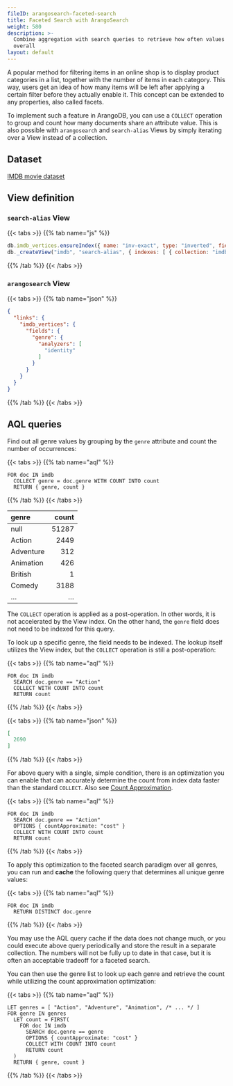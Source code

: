```yaml
---
fileID: arangosearch-faceted-search
title: Faceted Search with ArangoSearch
weight: 580
description: >-
  Combine aggregation with search queries to retrieve how often values occur
  overall
layout: default
---
```

A popular method for filtering items in an online shop is to display product
categories in a list, together with the number of items in each category.
This way, users get an idea of how many items will be left after applying a
certain filter before they actually enable it. This concept can be extended to
any properties, also called facets.

To implement such a feature in ArangoDB, you can use a `COLLECT` operation
to group and count how many documents share an attribute value. This is also
possible with `arangosearch` and `search-alias` Views by simply iterating over a
View instead of a collection.

## Dataset

[IMDB movie dataset](arangosearch-example-datasets#imdb-movie-dataset)

## View definition

### `search-alias` View

{{< tabs >}}
{{% tab name="js" %}}
```js
db.imdb_vertices.ensureIndex({ name: "inv-exact", type: "inverted", fields: [ "title" ] });
db._createView("imdb", "search-alias", { indexes: [ { collection: "imdb_vertices", index: "inv-exact" } ] });
```
{{% /tab %}}
{{< /tabs >}}

### `arangosearch` View

{{< tabs >}}
{{% tab name="json" %}}
```json
{
  "links": {
    "imdb_vertices": {
      "fields": {
        "genre": {
          "analyzers": [
            "identity"
          ]
        }
      }
    }
  }
}
```
{{% /tab %}}
{{< /tabs >}}

## AQL queries

Find out all genre values by grouping by the `genre` attribute and count the
number of occurrences:

{{< tabs >}}
{{% tab name="aql" %}}
```aql
FOR doc IN imdb
  COLLECT genre = doc.genre WITH COUNT INTO count
  RETURN { genre, count }
```
{{% /tab %}}
{{< /tabs >}}

| genre     | count |
|:----------|------:|
| null      | 51287 |
| Action    |  2449 |
| Adventure |   312 |
| Animation |   426 |
| British   |     1 |
| Comedy    |  3188 |
| …         |     … |

The `COLLECT` operation is applied as a post-operation. In other words, it is
not accelerated by the View index. On the other hand, the `genre` field does
not need to be indexed for this query.

To look up a specific genre, the field needs to be indexed. The lookup itself
utilizes the View index, but the `COLLECT` operation is still a post-operation:

{{< tabs >}}
{{% tab name="aql" %}}
```aql
FOR doc IN imdb
  SEARCH doc.genre == "Action"
  COLLECT WITH COUNT INTO count
  RETURN count
```
{{% /tab %}}
{{< /tabs >}}

{{< tabs >}}
{{% tab name="json" %}}
```json
[
  2690
]
```
{{% /tab %}}
{{< /tabs >}}

For above query with a single, simple condition, there is an optimization you
can enable that can accurately determine the count from index data faster than
the standard `COLLECT`. Also see
[Count Approximation](arangosearch-performance#count-approximation).

{{< tabs >}}
{{% tab name="aql" %}}
```aql
FOR doc IN imdb
  SEARCH doc.genre == "Action"
  OPTIONS { countApproximate: "cost" }
  COLLECT WITH COUNT INTO count
  RETURN count
```
{{% /tab %}}
{{< /tabs >}}

To apply this optimization to the faceted search paradigm over all genres, you
can run and **cache** the following query that determines all unique genre
values:

{{< tabs >}}
{{% tab name="aql" %}}
```aql
FOR doc IN imdb
  RETURN DISTINCT doc.genre
```
{{% /tab %}}
{{< /tabs >}}

You may use the AQL query cache if the data does not change much, or you could
execute above query periodically and store the result in a separate collection.
The numbers will not be fully up to date in that case, but it is often an
acceptable tradeoff for a faceted search.

You can then use the genre list to look up each genre and retrieve the count
while utilizing the count approximation optimization:

{{< tabs >}}
{{% tab name="aql" %}}
```aql
LET genres = [ "Action", "Adventure", "Animation", /* ... */ ]
FOR genre IN genres
  LET count = FIRST(
    FOR doc IN imdb
      SEARCH doc.genre == genre
      OPTIONS { countApproximate: "cost" }
      COLLECT WITH COUNT INTO count
      RETURN count
  )
  RETURN { genre, count }
```
{{% /tab %}}
{{< /tabs >}}
